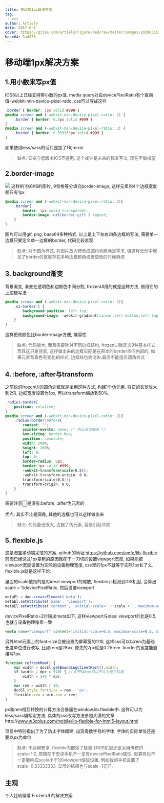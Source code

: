 ```yaml
---
title: 移动端1px解决方案
tag: 
 - css
author: Artiely
date: 2017-6-6
cover: https://gitee.com/artiely/Figure-bed/raw/master/images/20200315173001.png
base64: 3a4953
---
```

# 移动端1px解决方案
## 1.用小数来写px值

IOS8以上已经支持带小数的px值, media query对应devicePixelRatio有个查询值-webkit-min-device-pixel-ratio, css可以写成这样

```css
.border { border: 1px solid #999 }
@media screen and (-webkit-min-device-pixel-ratio: 2) {
    .border { border: 0.5px solid #999 }
}
@media screen and (-webkit-min-device-pixel-ratio: 3) {
    .border { border: 0.333333px solid #999 }
}
```

如果使用less/sass的话只是加了1句mixin

> 缺点: 安卓与低版本IOS不适用, 这个或许是未来的标准写法, 现在不做指望

## 2.border-image

![](https://gitee.com/artiely/Figure-bed/raw/master/images/20200313221708.png)
这样的1张6X6的图片, 9宫格等分填充border-image, 这样元素的4个边框宽度都只有1px

```css
@media screen and (-webkit-min-device-pixel-ratio: 2){ 
    .border{ 
        border: 1px solid transparent;
        border-image: url(border.gif) 2 repeat;
    }
}
```

图片可以用gif, png, base64多种格式, 以上是上下左右四条边框的写法, 需要单一边框只要定义单一边框的border, 代码比较直观.

> 缺点: 对于圆角样式, 将图片放大修改成圆角也能满足需求, 但这样无形中增加了border的宽度存在多种边框颜色或者更改的时候麻烦

## 3. background渐变

背景渐变, 渐变在透明色和边框色中间分割, frozenUI用的就是这种方法, 借用它的上边框写法:

```css
@media screen and (-webkit-min-device-pixel-ratio: 2){
    .ui-border-t {
        background-position: left top;
        background-image: -webkit-gradient(linear,left bottom,left top,color-stop(0.5,transparent),color-stop(0.5,#e0e0e0),to(#e0e0e0));
    }
}
```

这样更改颜色比border-image方便, 兼容性

> 缺点: 代码量大, 而且需要针对不同边框结构, frozenUI就定义9种基本样式而且这只是背景, 这样做出来的边框实际是在原本的border空间内部的, 如果元素背景色有变化的样式, 边框线也会消失.最后不能适应圆角样式

## 4. :before, :after与transform

之前说的frozenUI的圆角边框就是采用这种方式, 构建1个伪元素, 将它的长宽放大到2倍, 边框宽度设置为1px, 再以transform缩放到50%.

```css
.radius-border{
    position: relative;
}
@media screen and (-webkit-min-device-pixel-ratio: 2){
    .radius-border:before{
        content: "";
        pointer-events: none; /* 防止点击触发 */
        box-sizing: border-box;
        position: absolute;
        width: 200%;
        height: 200%;
        left: 0;
        top: 0;
        border-radius: 8px;
        border:1px solid #999;
        -webkit-transform(scale(0.5));
        -webkit-transform-origin: 0 0;
        transform(scale(0.5));
        transform-origin: 0 0;
    }
}
```

需要注意<input type="button">是没有:before, :after伪元素的

优点: 其实不止是圆角, 其他的边框也可以这样做出来

> 缺点: 代码量也很大, 占据了伪元素, 容易引起冲突

## 5. flexible.js

这是淘宝移动端采取的方案, github的地址:https://github.com/amfe/lib-flexible. 前面已经说过1px变粗的原因就在于一刀切的设置viewport宽度, 如果能把viewport宽度设置为实际的设备物理宽度, css里的1px不就等于实际1px长了么. flexible.js就是这样干的.

<meta name=”viewport”>里面的scale值指的是对ideal viewport的缩放, flexible.js检测到IOS机型, 会算出scale = 1/devicePixelRatio, 然后设置viewport

```js
metaEl = doc.createElement('meta');
metaEl.setAttribute('name', 'viewport');
metaEl.setAttribute('content', 'initial-scale=' + scale + ', maximum-scale=' + scale + ', minimum-scale=' + scale + ', user-scalable=no');
```

devicePixelRatio=2时输出meta如下, 这样viewport与ideal viewport的比是0.5, 也就与设备物理像素一致

```html
<meta name="viewport" content="initial-scale=0.5, maximum-scale=0.5, minimum-scale=0.5, user-scalable=no">
```

另外html元素上的font-size会被设置为屏幕宽的1/10, 这样css可以以rem为基础长度单位进行改写, 比如rem是28px, 原先的7px就是0.25rem. border的宽度能直接写1px.

```js
function refreshRem() {
    var width = docEl.getBoundingClientRect().width;
    if (width / dpr > 540) { //大于540px可以不认为是手机屏
        width = 540 * dpr;
    }
    var rem = width / 10; 
    docEl.style.fontSize = rem + 'px';
    flexible.rem = win.rem = rem;
}
```

px和rem相互转换的计算方法会暴露在window.lib.flexible中. 这样可以为less/sass编写宏方法. 具体的css改写方法参照大漠的文章http://www.w3cplus.com/mobile/lib-flexible-for-html5-layout.html

项目中特别指出了为了防止字体模糊, 出现奇数字号的字体, 字体的实际单位还是要以px为单位.

> 缺点: 不适用安卓, flexible内部做了检测 非iOS机型还是采用传统的scale=1.0, 原因在于安卓手机不一定有devicePixelRatio属性, 就算有也不一定能响应scale小于1的viewport缩放设置, 例如我的手机设置了scale=0.33333333, 显示的结果也与scale=1无异.

## 主观

个人比较偏爱 FrozenUI 的解决方案